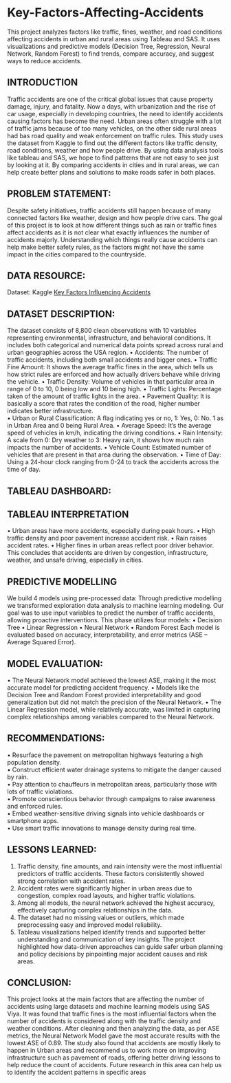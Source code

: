 # Key-Factors-Affecting-Accidents
This project analyzes factors like traffic, fines, weather, and road conditions affecting accidents in urban and rural areas using Tableau and SAS. It uses visualizations and predictive models (Decision Tree, Regression, Neural Network, Random Forest) to find trends, compare accuracy, and suggest ways to reduce accidents.

## INTRODUCTION
Traffic accidents are one of the critical global issues that cause property damage, injury, 
and fatality. Now a days, with urbanization and the rise of car usage, especially in 
developing countries, the need to identify accidents causing factors has become the need. 
Urban areas often struggle with a lot of traffic jams because of too many vehicles, on the 
other side rural areas had bas road quality and weak enforcement on traffic rules. 
This study uses the dataset from Kaggle to find out the different factors like traffic density, 
road conditions, weather and how people drive. By using data analysis tools like tableau 
and SAS, we hope to find patterns that are not easy to see just by looking at it. By 
comparing accidents in cities and in rural areas, we can help create better plans and 
solutions to make roads safer in both places.

## PROBLEM STATEMENT: 
Despite safety initiatives, traffic accidents still happen because of many connected factors 
like weather, design and how people drive cars. The goal of this project is to look at how 
different things such as rain or traffic fines affect accidents as it is not clear what exactly 
influences the number of accidents majorly. Understanding which things really cause 
accidents can help make better safety rules, as the factors might not have the same impact 
in the cities compared to the countryside.

## DATA RESOURCE: 
Dataset: Kaggle 
<a href="https://www.kaggle.com/datasets/torresdanilo/key-factors-influencing-traffic-accidents"> Key Factors Influencing Accidents</a>

## DATASET DESCRIPTION:  
The dataset consists of 8,800 clean observations with 10 variables representing 
environmental, infrastructure, and behavioral conditions. It includes both categorical and 
numerical data points spread across rural and urban geographies across the USA region. 
• Accidents: The number of traffic accidents, including both small accidents and 
bigger ones. 
• Traffic Fine Amount: It shows the average traffic fines in the area, which tells us how 
strict rules are enforced and how actually drivers behave while driving the vehicle. 
• Traffic Density: Volume of vehicles in that particular area in range of 0 to 10, 0 being 
low and 10 being high. 
• Traffic Lights: Percentage taken of the amount of traffic lights in the area. 
• Pavement Quality: It is basically a score that rates the condition of the road, higher 
number indicates better infrastructure.  
• Urban or Rural Classification: A flag indicating yes or no, 1: Yes, 0: No. 1 as in Urban 
Area and 0 being Rural Area. 
• Average Speed: It’s the average speed of vehicles in km/h, indicating the driving 
conditions. 
• Rain Intensity: A scale from 0: Dry weather to 3: Heavy rain, it shows how much rain 
impacts the number of accidents. 
• Vehicle Count: Estimated number of vehicles that are present in that area during the 
observation. 
• Time of Day: Using a 24-hour clock ranging from 0-24 to track the accidents across 
the time of day.

## TABLEAU DASHBOARD:
  

## TABLEAU INTERPRETATION 
• Urban areas have more accidents, especially during peak hours. 
• High traffic density and poor pavement increase accident risk. 
• Rain raises accident rates. 
• Higher fines in urban areas reflect poor driver behavior. 
This concludes that accidents are driven by congestion, infrastructure, weather, and 
unsafe driving, especially in cities. 

## PREDICTIVE MODELLING 
We build 4 models using pre-processed data: 
Through predictive modelling we transformed exploration data analysis to machine 
learning modeling. Our goal was to use input variables to predict the number of traffic 
accidents, allowing proactive interventions. This phase utilizes four models: 
• Decision Tree 
• Linear Regression 
• Neural Network 
• Random Forest 
Each model is evaluated based on accuracy, interpretability, and error metrics (ASE – Average Squared Error). 

## MODEL EVALUATION: 
• The Neural Network model achieved the lowest ASE, making it the most accurate 
model for predicting accident frequency. 
• Models like the Decision Tree and Random Forest provided interpretability and good 
generalization but did not match the precision of the Neural Network. 
• The Linear Regression model, while relatively accurate, was limited in capturing 
complex relationships among variables compared to the Neural Network. 

## RECOMMENDATIONS:
• Resurface the pavement on metropolitan highways featuring a high 
population density.  
• Construct efficient water drainage systems to mitigate the danger caused by 
rain.  
• Pay attention to chauffeurs in metropolitan areas, particularly those with lots 
of traffic violations.  
• Promote conscientious behavior through campaigns to raise awareness and 
enforced rules.  
• Embed weather-sensitive driving signals into vehicle dashboards or 
smartphone apps.  
• Use smart traffic innovations to manage density during real time. 

## LESSONS LEARNED:
1. Traffic density, fine amounts, and rain intensity were the most influential predictors 
of traffic accidents. These factors consistently showed strong correlation with 
accident rates. 
2. Accident rates were significantly higher in urban areas due to congestion, complex 
road layouts, and higher traffic violations. 
3. Among all models, the neural network achieved the highest accuracy, effectively 
capturing complex relationships in the data. 
4. The dataset had no missing values or outliers, which made preprocessing easy and 
improved model reliability. 
5. Tableau visualizations helped identify trends and supported better understanding 
and communication of key insights. 
The project highlighted how data-driven approaches can guide safer urban planning 
and policy decisions by pinpointing major accident causes and risk areas.

## CONCLUSION:
This project looks at the main factors that are affecting the number of accidents using large 
datasets and machine learning models using SAS Viya. It was found that traffic fines is the 
most influential factors when the number of accidents is considered along with the traffic 
density and weather conditions. 
After cleaning and then analyzing the data, as per ASE metrics, the Neural Network Model 
gave the most accurate results with the lowest ASE of 0.89. 
The study also found that accidents are mostly likely to happen in Urban areas and 
recommend us to work more on improving infrastructure such as pavement of roads, 
offering better driving lessons to help reduce the count of accidents. 
Future research in this area can help us to identify the accident patterns in specific areas 


